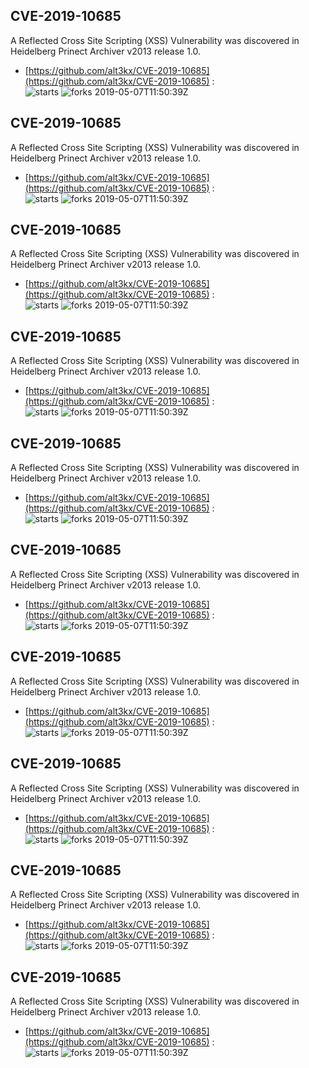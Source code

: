 ## CVE-2019-10685
 A Reflected Cross Site Scripting (XSS) Vulnerability was discovered in Heidelberg Prinect Archiver v2013 release 1.0.

- [https://github.com/alt3kx/CVE-2019-10685](https://github.com/alt3kx/CVE-2019-10685) :  
![starts](https://img.shields.io/github/stars/alt3kx/CVE-2019-10685.svg) 
![forks](https://img.shields.io/github/forks/alt3kx/CVE-2019-10685.svg) 
2019-05-07T11:50:39Z

## CVE-2019-10685
 A Reflected Cross Site Scripting (XSS) Vulnerability was discovered in Heidelberg Prinect Archiver v2013 release 1.0.

- [https://github.com/alt3kx/CVE-2019-10685](https://github.com/alt3kx/CVE-2019-10685) :  
![starts](https://img.shields.io/github/stars/alt3kx/CVE-2019-10685.svg) 
![forks](https://img.shields.io/github/forks/alt3kx/CVE-2019-10685.svg) 
2019-05-07T11:50:39Z

## CVE-2019-10685
 A Reflected Cross Site Scripting (XSS) Vulnerability was discovered in Heidelberg Prinect Archiver v2013 release 1.0.

- [https://github.com/alt3kx/CVE-2019-10685](https://github.com/alt3kx/CVE-2019-10685) :  
![starts](https://img.shields.io/github/stars/alt3kx/CVE-2019-10685.svg) 
![forks](https://img.shields.io/github/forks/alt3kx/CVE-2019-10685.svg) 
2019-05-07T11:50:39Z

## CVE-2019-10685
 A Reflected Cross Site Scripting (XSS) Vulnerability was discovered in Heidelberg Prinect Archiver v2013 release 1.0.

- [https://github.com/alt3kx/CVE-2019-10685](https://github.com/alt3kx/CVE-2019-10685) :  
![starts](https://img.shields.io/github/stars/alt3kx/CVE-2019-10685.svg) 
![forks](https://img.shields.io/github/forks/alt3kx/CVE-2019-10685.svg) 
2019-05-07T11:50:39Z

## CVE-2019-10685
 A Reflected Cross Site Scripting (XSS) Vulnerability was discovered in Heidelberg Prinect Archiver v2013 release 1.0.

- [https://github.com/alt3kx/CVE-2019-10685](https://github.com/alt3kx/CVE-2019-10685) :  
![starts](https://img.shields.io/github/stars/alt3kx/CVE-2019-10685.svg) 
![forks](https://img.shields.io/github/forks/alt3kx/CVE-2019-10685.svg) 
2019-05-07T11:50:39Z

## CVE-2019-10685
 A Reflected Cross Site Scripting (XSS) Vulnerability was discovered in Heidelberg Prinect Archiver v2013 release 1.0.

- [https://github.com/alt3kx/CVE-2019-10685](https://github.com/alt3kx/CVE-2019-10685) :  
![starts](https://img.shields.io/github/stars/alt3kx/CVE-2019-10685.svg) 
![forks](https://img.shields.io/github/forks/alt3kx/CVE-2019-10685.svg) 
2019-05-07T11:50:39Z

## CVE-2019-10685
 A Reflected Cross Site Scripting (XSS) Vulnerability was discovered in Heidelberg Prinect Archiver v2013 release 1.0.

- [https://github.com/alt3kx/CVE-2019-10685](https://github.com/alt3kx/CVE-2019-10685) :  
![starts](https://img.shields.io/github/stars/alt3kx/CVE-2019-10685.svg) 
![forks](https://img.shields.io/github/forks/alt3kx/CVE-2019-10685.svg) 
2019-05-07T11:50:39Z

## CVE-2019-10685
 A Reflected Cross Site Scripting (XSS) Vulnerability was discovered in Heidelberg Prinect Archiver v2013 release 1.0.

- [https://github.com/alt3kx/CVE-2019-10685](https://github.com/alt3kx/CVE-2019-10685) :  
![starts](https://img.shields.io/github/stars/alt3kx/CVE-2019-10685.svg) 
![forks](https://img.shields.io/github/forks/alt3kx/CVE-2019-10685.svg) 
2019-05-07T11:50:39Z

## CVE-2019-10685
 A Reflected Cross Site Scripting (XSS) Vulnerability was discovered in Heidelberg Prinect Archiver v2013 release 1.0.

- [https://github.com/alt3kx/CVE-2019-10685](https://github.com/alt3kx/CVE-2019-10685) :  
![starts](https://img.shields.io/github/stars/alt3kx/CVE-2019-10685.svg) 
![forks](https://img.shields.io/github/forks/alt3kx/CVE-2019-10685.svg) 
2019-05-07T11:50:39Z

## CVE-2019-10685
 A Reflected Cross Site Scripting (XSS) Vulnerability was discovered in Heidelberg Prinect Archiver v2013 release 1.0.

- [https://github.com/alt3kx/CVE-2019-10685](https://github.com/alt3kx/CVE-2019-10685) :  
![starts](https://img.shields.io/github/stars/alt3kx/CVE-2019-10685.svg) 
![forks](https://img.shields.io/github/forks/alt3kx/CVE-2019-10685.svg) 
2019-05-07T11:50:39Z

